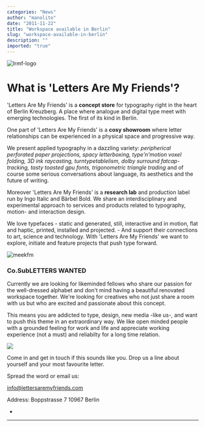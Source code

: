 ```yaml
---
categories: "News"
author: "manolito"
date: "2011-11-22"
title: "Workspace available in Berlin"
slug: "workspace-available-in-berlin"
description: ""
imported: "true"
---
```



![lrmf-logo](LetterMpress-Logo-01.jpg) 

#  What is 'Letters Are My Friends'?
'Letters Are My Friends' is a **concept store** for typography right in the heart of Berlin Kreuzberg. A place where analogue and digital type meet with emerging technologies. The first of its kind in Berlin.

One part of 'Letters Are My Friends' is a **cosy showroom** where letter relationships can be experienced in a physical space and progressive way.

We present applied typography in a dazzling variety: *peripherical perforated paper projections, spacy letterboxing, type'n'motion voxel folding, 3D ink raycasting, turntypetablelism, dolby surround fatcap-tracking, tasty toasted gpu fonts, trigonometric triangle trading* and of course some serious conversations about language, its aesthetics and the future of writing.

Moreover 'Letters Are My Friends' is a **research lab** and production label run by Ingo Italic and Bärbel Bold. We share an interdisciplinary and experimental approach to services and products related to typography, motion- and interaction design.

We love typefaces - static and generated, still, interactive and in motion, flat and haptic, printed, installed and projected. - And support their connections to art, science and technology. With 'Letters Are My Friends' we want to explore, initiate and feature projects that push type forward.

![meekfm](Meek-FM-05.jpg)

###  Co.SubLETTERS WANTED
Currently we are looking for likeminded fellows who share our passion for the well-dressed alphabet and don't mind having a beautiful renovated workspace together. We're looking for creatives who not just share a room with us but who are excited and passionate about this concept.

This means you are addicted to type, design, new media -like us-, and want to push this theme in an extraordinary way. We like open minded people with a grounded feeling for work and life and appreciate working experience (not a must) and reliabilty for a long time relation.

![](showroom-in-out.jpg) 

Come in and get in touch if this sounds like you. Drop us a line about yourself and your most favourite letter.

Spread the word or email us:

[](http://www.lettersaremyfriends.com)
info@lettersaremyfriends.com

Address:
Boppstrasse 7
10967 Berlin


-

____


